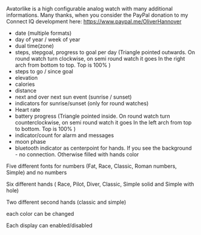 Avatorlike is a high configurable analog watch with many additional informations.
Many thanks, when you consider the PayPal donation to my Connect IQ development here: https://www.paypal.me/OliverHannover

- date (multiple formats)
- day of year / week of year
- dual time(zone)
- steps, stepgoal, progress to goal per day 
(Triangle pointed outwards. On round watch turn clockwise, on semi round watch it goes In the right arch from bottom to top. Top is 100% )
- steps to go / since goal
- elevation
- calories
- distance
- next and over next sun event (sunrise / sunset)
- indicators for sunrise/sunset (only for round watches)
- Heart rate
- battery progress 
(Triangle pointed inside. On round watch turn counterclockwise, on semi round watch it goes In the left arch from top to bottom. Top is 100% )
- indicator/count for alarm and messages
- moon phase
- bluetooth indicator as centerpoint for hands. If you see the background - no connection. Otherwise filled with hands color

Five different fonts for numbers (Fat, Race, Classic, Roman numbers, Simple) and no numbers 

Six different hands ( Race, Pilot, Diver, Classic, Simple solid and Simple with hole)

Two different second hands (classic and simple)

each color can be changed

Each display can enabled/disabled
